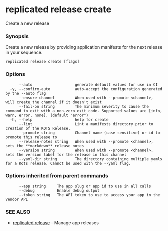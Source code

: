# replicated release create

Create a new release

### Synopsis

Create a new release by providing application manifests for the next release in
  your sequence.

```
replicated release create [flags]
```

### Options

```
      --auto                   generate default values for use in CI
  -y, --confirm-auto           auto-accept the configuration generated by the --auto flag
      --ensure-channel         When used with --promote <channel>, will create the channel if it doesn't exist
      --fail-on string         The minimum severity to cause the command to exit with a non-zero exit code. Supported values are [info, warn, error, none]. (default "error")
  -h, --help                   help for create
      --lint                   Lint a manifests directory prior to creation of the KOTS Release.
      --promote string         Channel name (case sensitive) or id to promote this release to
      --release-notes string   When used with --promote <channel>, sets the **markdown** release notes
      --version string         When used with --promote <channel>, sets the version label for the release in this channel
      --yaml-dir string        The directory containing multiple yamls for a Kots release. Cannot be used with the --yaml flag.
```

### Options inherited from parent commands

```
      --app string     The app slug or app id to use in all calls
      --debug          Enable debug output
      --token string   The API token to use to access your app in the Vendor API
```

### SEE ALSO

* [replicated release](replicated-cli-release)	 - Manage app releases